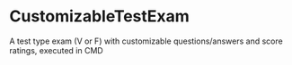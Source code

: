 # CustomizableTestExam
A test type exam (V or F)  with customizable questions/answers and score ratings, executed in CMD
